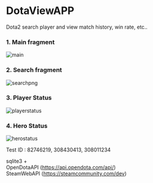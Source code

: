 # DotaViewAPP
Dota2 search player and view match history, win rate, etc..

### 1. Main fragment
![main](https://user-images.githubusercontent.com/13824758/123829592-8e62bc80-d93d-11eb-9a97-a6a1944c7eef.png)
### 2. Search fragment
![searchpng](https://user-images.githubusercontent.com/13824758/123829597-8efb5300-d93d-11eb-844b-4817acc86329.png)
### 3. Player Status
![playerstatus](https://user-images.githubusercontent.com/13824758/123829595-8efb5300-d93d-11eb-93f5-8f248b93d555.png)
### 4. Hero Status
![herostatus](https://user-images.githubusercontent.com/13824758/123829586-8d318f80-d93d-11eb-9002-dec4ca9412c0.png)


Test ID : 82746219, 308430413, 308011234    
    
sqlite3 +     
OpenDotaAPI (https://api.opendota.com/api/)    
SteamWebAPI (https://steamcommunity.com/dev)    

